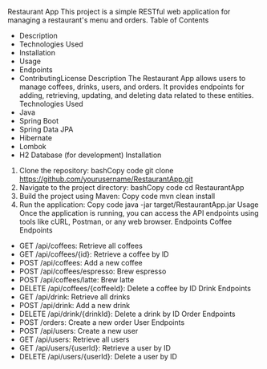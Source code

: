 Restaurant App
This project is a simple RESTful web application for managing a restaurant's menu and orders.
Table of Contents
* Description
* Technologies Used
* Installation
* Usage
* Endpoints
* ContributingLicense
Description
The Restaurant App allows users to manage coffees, drinks, users, and orders. It provides endpoints for adding, retrieving, updating, and deleting data related to these entities.
Technologies Used
* Java
* Spring Boot
* Spring Data JPA
* Hibernate
* Lombok
* H2 Database (for development)
Installation
1. Clone the repository:
bashCopy code
git clone https://github.com/yourusername/RestaurantApp.git 
2. Navigate to the project directory:
bashCopy code
cd RestaurantApp 
3. Build the project using Maven:
Copy code
mvn clean install 
4. Run the application:
Copy code
java -jar target/RestaurantApp.jar 
Usage
Once the application is running, you can access the API endpoints using tools like cURL, Postman, or any web browser.
Endpoints
Coffee Endpoints
* GET /api/coffees: Retrieve all coffees
* GET /api/coffees/{id}: Retrieve a coffee by ID
* POST /api/coffees: Add a new coffee
* POST /api/coffees/espresso: Brew espresso
* POST /api/coffees/latte: Brew latte
* DELETE /api/coffees/{coffeeId}: Delete a coffee by ID
Drink Endpoints
* GET /api/drink: Retrieve all drinks
* POST /api/drink: Add a new drink
* DELETE /api/drink/{drinkId}: Delete a drink by ID
Order Endpoints
* POST /orders: Create a new order
User Endpoints
* POST /api/users: Create a new user
* GET /api/users: Retrieve all users
* GET /api/users/{userId}: Retrieve a user by ID
* DELETE /api/users/{userId}: Delete a user by ID

